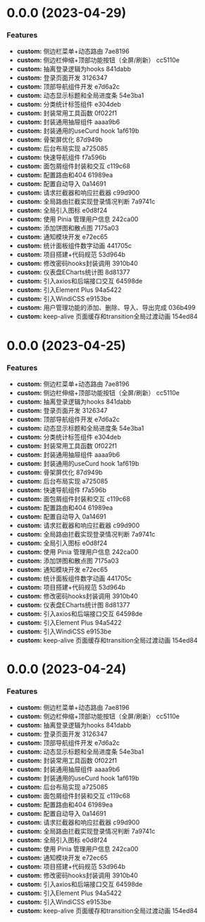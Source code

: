# 0.0.0 (2023-04-29)


### Features

* **custom:** 侧边栏菜单+动态路由 7ae8196
* **custom:** 侧边栏伸缩+顶部功能按钮（全屏/刷新） cc5110e
* **custom:** 抽离登录逻辑为hooks 841dabb
* **custom:** 登录页面开发 3126347
* **custom:** 顶部导航组件开发 e7d6a2c
* **custom:** 动态显示标题和全局进度条 54e3ba1
* **custom:** 分类统计标签组件 e304deb
* **custom:** 封装常用工具函数 0f022f1
* **custom:** 封装通用抽屉组件 aaaa9b6
* **custom:** 封装通用的useCurd hook 1af619b
* **custom:** 骨架屏优化 87d949b
* **custom:** 后台布局实现 a725085
* **custom:** 快速导航组件 f7a596b
* **custom:** 面包屑组件封装和交互 c119c68
* **custom:** 配置路由和404 61989ea
* **custom:** 配置自动导入 0a14691
* **custom:** 请求拦截器和响应拦截器 c99d900
* **custom:** 全局路由拦截实现登录情况判断 7a9741c
* **custom:** 全局引入图标 e0d8f24
* **custom:** 使用 Pinia 管理用户信息 242ca00
* **custom:** 添加饼图和散点图 7175a03
* **custom:** 通知模块开发 e72ec65
* **custom:** 统计面板组件数字动画 441705c
* **custom:** 项目搭建+代码规范 53d964b
* **custom:** 修改密码hooks封装调用 3910b40
* **custom:** 仪表盘ECharts统计图 8d81377
* **custom:** 引入axios和后端接口交互 64598de
* **custom:** 引入Element Plus 94a5422
* **custom:** 引入WindiCSS e9153be
* **custom:** 用户管理功能的添加、删除、导入、导出完成 036b499
* **custom:** keep-alive 页面缓存和transition全局过渡动画 154ed84



# 0.0.0 (2023-04-25)


### Features

* **custom:** 侧边栏菜单+动态路由 7ae8196
* **custom:** 侧边栏伸缩+顶部功能按钮（全屏/刷新） cc5110e
* **custom:** 抽离登录逻辑为hooks 841dabb
* **custom:** 登录页面开发 3126347
* **custom:** 顶部导航组件开发 e7d6a2c
* **custom:** 动态显示标题和全局进度条 54e3ba1
* **custom:** 分类统计标签组件 e304deb
* **custom:** 封装常用工具函数 0f022f1
* **custom:** 封装通用抽屉组件 aaaa9b6
* **custom:** 封装通用的useCurd hook 1af619b
* **custom:** 骨架屏优化 87d949b
* **custom:** 后台布局实现 a725085
* **custom:** 快速导航组件 f7a596b
* **custom:** 面包屑组件封装和交互 c119c68
* **custom:** 配置路由和404 61989ea
* **custom:** 配置自动导入 0a14691
* **custom:** 请求拦截器和响应拦截器 c99d900
* **custom:** 全局路由拦截实现登录情况判断 7a9741c
* **custom:** 全局引入图标 e0d8f24
* **custom:** 使用 Pinia 管理用户信息 242ca00
* **custom:** 添加饼图和散点图 7175a03
* **custom:** 通知模块开发 e72ec65
* **custom:** 统计面板组件数字动画 441705c
* **custom:** 项目搭建+代码规范 53d964b
* **custom:** 修改密码hooks封装调用 3910b40
* **custom:** 仪表盘ECharts统计图 8d81377
* **custom:** 引入axios和后端接口交互 64598de
* **custom:** 引入Element Plus 94a5422
* **custom:** 引入WindiCSS e9153be
* **custom:** keep-alive 页面缓存和transition全局过渡动画 154ed84



# 0.0.0 (2023-04-24)


### Features

* **custom:** 侧边栏菜单+动态路由 7ae8196
* **custom:** 侧边栏伸缩+顶部功能按钮（全屏/刷新） cc5110e
* **custom:** 抽离登录逻辑为hooks 841dabb
* **custom:** 登录页面开发 3126347
* **custom:** 顶部导航组件开发 e7d6a2c
* **custom:** 动态显示标题和全局进度条 54e3ba1
* **custom:** 封装常用工具函数 0f022f1
* **custom:** 封装通用抽屉组件 aaaa9b6
* **custom:** 封装通用的useCurd hook 1af619b
* **custom:** 后台布局实现 a725085
* **custom:** 面包屑组件封装和交互 c119c68
* **custom:** 配置路由和404 61989ea
* **custom:** 配置自动导入 0a14691
* **custom:** 请求拦截器和响应拦截器 c99d900
* **custom:** 全局路由拦截实现登录情况判断 7a9741c
* **custom:** 全局引入图标 e0d8f24
* **custom:** 使用 Pinia 管理用户信息 242ca00
* **custom:** 通知模块开发 e72ec65
* **custom:** 项目搭建+代码规范 53d964b
* **custom:** 修改密码hooks封装调用 3910b40
* **custom:** 引入axios和后端接口交互 64598de
* **custom:** 引入Element Plus 94a5422
* **custom:** 引入WindiCSS e9153be
* **custom:** keep-alive 页面缓存和transition全局过渡动画 154ed84



